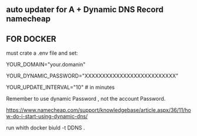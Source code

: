## auto updater for A + Dynamic DNS Record namecheap ###

## FOR DOCKER

must crate a .env file and set:

YOUR_DOMAIN="your.domanin"

YOUR_DYNAMIC_PASSWORD="XXXXXXXXXXXXXXXXXXXXXXXXXX" 

YOUR_UPDATE_INTERVAL="10" # in minutes

Remember to use dynamic Password , not the account Password.

https://www.namecheap.com/support/knowledgebase/article.aspx/36/11/how-do-i-start-using-dynamic-dns/

run whith 
docker biuld -t DDNS .
